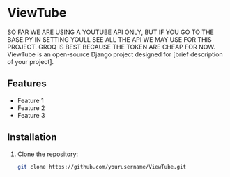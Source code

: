 # ViewTube
SO FAR WE ARE USING A YOUTUBE API ONLY, BUT IF YOU GO TO THE BASE.PY IN SETTING YOULL SEE ALL THE API WE MAY USE FOR THIS PROJECT. GROQ IS BEST BECAUSE THE TOKEN ARE CHEAP FOR NOW.
ViewTube is an open-source Django project designed for [brief description of your project]. 

## Features
- Feature 1
- Feature 2
- Feature 3

## Installation

1. Clone the repository:
   ```bash
   git clone https://github.com/yourusername/ViewTube.git
